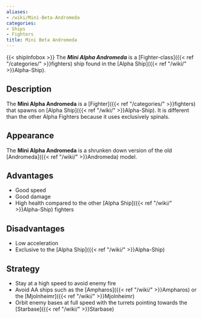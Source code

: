 ```yaml
---
aliases:
- /wiki/Mini-Beta-Andromeda
categories:
- Ships
- Fighters
title: Mini Beta Andromeda
---
```


{{< shipInfobox >}} The **_Mini Alpha Andromeda_** is a [Fighter-class]({{< ref "/categories/" >}}fighters) ship found in the [Alpha Ship]({{< ref "/wiki/" >}}Alpha-Ship).

## Description

The **Mini Alpha Andromeda** is a [Fighter]({{< ref "/categories/" >}}fighters) that spawns on [Alpha Ship]({{< ref "/wiki/" >}}Alpha-Ship). It is different than the other Alpha Fighters because it uses exclusively spinals.

## Appearance

The **Mini Alpha Andromeda** is a shrunken down version of the old [Andromeda]({{< ref "/wiki/" >}}Andromeda) model.

## Advantages

- Good speed
- Good damage
- High health compared to the other [Alpha Ship]({{< ref "/wiki/" >}}Alpha-Ship) fighters

## Disadvantages

- Low acceleration
- Exclusive to the [Alpha Ship]({{< ref "/wiki/" >}}Alpha-Ship)

## Strategy

- Stay at a high speed to avoid enemy fire
- Avoid AA ships such as the [Ampharos]({{< ref "/wiki/" >}}Ampharos) or the [Mjolnheimr]({{< ref "/wiki/" >}}Mjolnheimr)
- Orbit enemy bases at full speed with the turrets pointing towards the [Starbase]({{< ref "/wiki/" >}}Starbase)